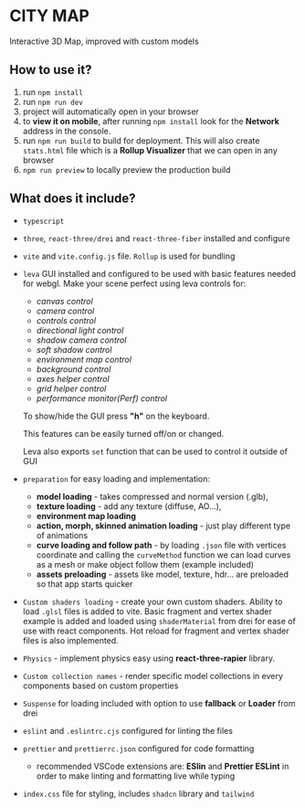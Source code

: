 # CITY MAP

Interactive 3D Map, improved with custom models

## How to use it?

1. run `npm install`
2. run `npm run dev`
3. project will automatically open in your browser
4. to **view it on mobile**, after running `npm install` look for the **Network** address in the console.
5. run `npm run build` to build for deployment. This will also create `stats.html` file which is a **Rollup Visualizer** that we can open in any browser
6. `npm run preview` to locally preview the production build

## What does it include?

- `typescript`
- `three`, `react-three/drei` and `react-three-fiber` installed and configure
- `vite` and `vite.config.js` file. `Rollup` is used for bundling
- `leva` GUI installed and configured to be used with basic features needed for webgl. Make your scene perfect using leva controls for:

  - _canvas control_
  - _camera control_
  - _controls control_
  - _directional light control_
  - _shadow camera control_
  - _soft shadow control_
  - _environment map control_
  - _background control_
  - _axes helper control_
  - _grid helper control_
  - _performance monitor(Perf) control_

  To show/hide the GUI press **"h"** on the keyboard.

  This features can be easily turned off/on or changed.

  Leva also exports `set` function that can be used to control it outside of GUI

- `preparation` for easy loading and implementation:

  - **model loading** - takes compressed and normal version (.glb),
  - **texture loading** - add any texture (diffuse, AO...),
  - **environment map loading**
  - **action, morph, skinned animation loading** - just play different type of animations
  - **curve loading and follow path** - by loading `.json` file with vertices coordinate and calling the `curveMethod` function we can load curves as a mesh or make object follow them (example included)
  - **assets preloading** - assets like model, texture, hdr... are preloaded so that app starts quicker

- `Custom shaders loading` - create your own custom shaders. Ability to load `.glsl` files is added to vite. Basic fragment and vertex shader example is added and loaded using `shaderMaterial` from drei for ease of use with react components. Hot reload for fragment and vertex shader files is also implemented.

- `Physics` - implement physics easy using **react-three-rapier** library.

- `Custom collection names` - render specific model collections in every components based on custom properties

- `Suspense` for loading included with option to use **fallback** or **Loader** from drei

- `eslint` and `.eslintrc.cjs` configured for linting the files
- `prettier` and `prettierrc.json` configured for code formatting

  - recommended VSCode extensions are: **ESlin** and **Prettier ESLint** in order to make linting and formatting live while typing

- `index.css` file for styling, includes `shadcn` library and `tailwind`

